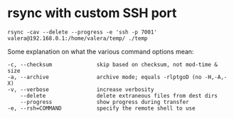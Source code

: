 # rsync with custom SSH port

```
rsync -cav --delete --progress -e 'ssh -p 7001' valera@192.168.0.1:/home/valera/temp/ ./temp
```

Some explanation on what the various command options mean:

```
-c, --checksum              skip based on checksum, not mod-time & size
-a, --archive               archive mode; equals -rlptgoD (no -H,-A,-X)
-v, --verbose               increase verbosity
    --delete                delete extraneous files from dest dirs
    --progress              show progress during transfer
-e, --rsh=COMMAND           specify the remote shell to use
```
